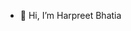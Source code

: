 - 👋 Hi, I’m Harpreet Bhatia 


<!---
etchbhatia/etchbhatia is a ✨ special ✨ repository because its `README.md` (this file) appears on your GitHub profile.
You can click the Preview link to take a look at your changes.
--->

